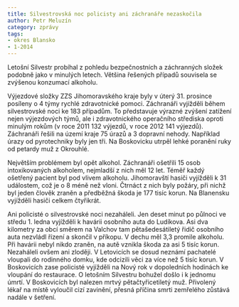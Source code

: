 ```yaml
---
title: Silvestrovská noc policisty ani záchranáře nezaskočila
author: Petr Meluzín
category: zprávy
tags:
- okres Blansko
- 1-2014
---
```


Letošní Silvestr probíhal z pohledu bezpečnostních a záchranných složek podobně jako v minulých letech. Většina řešených případů souvisela se zvýšenou konzumací alkoholu.

Výjezdové složky ZZS Jihomoravského kraje byly v úterý 31. prosince posíleny o 4 týmy rychlé zdravotnické pomoci. Záchranáři vyjížděli během silvestrovské noci ke 183 případům. To představuje výrazné zvýšení zatížení nejen výjezdových týmů, ale i zdravotnického operačního střediska oproti minulým rokům (v roce 2011 132 výjezdů, v roce 2012 141 výjezdů). Záchranáři řešili na území kraje 75 úrazů a 3 dopravní nehody. Například úrazy od pyrotechniky byly jen tři. Na Boskovicku utrpěl lehké poranění ruky od petardy muž z Okrouhlé.

Největším problémem byl opět alkohol. Záchranáři ošetřili 15 osob intoxikovaných alkoholem, nejmladší z nich měl 12 let. Téměř každý ošetřený pacient byl pod vlivem alkoholu.
Jihomoravští hasiči vyjížděli k 31 událostem, což je o 8 méně než vloni. Čtrnáct z nich byly požáry, při nichž byl jeden člověk zraněn a předběžná škoda je 177 tisíc korun. Na Blanensku vyjížděli hasiči celkem čtyřikrát.

Ani policisté o silvestrovské noci nezaháleli. Jen deset minut po půlnoci ve středu 1. ledna vyjížděli k havárii osobního auta do Ludíkova. Asi dva kilometry za obcí směrem na Valchov tam pětašedesátiletý řidič osobního auta nezvládl řízení a skončil v příkopu. V dechu měl 3,3 promile alkoholu. Při havárii nebyl nikdo zraněn, na autě vznikla škoda za asi 5 tisíc korun.
Nezaháleli ovšem ani zloději. V Letovicích se dosud neznámí pachatelé vloupali do rodinného domku, kde odcizili věci za více než 5 tisíc korun. V Boskovicích zase policisté vyjížděli na Nový rok v dopoledních hodinách ke vloupání do restaurace.
O letošním Silvestru bohužel došlo i k jednomu úmrtí. V Boskovicích byl nalezen mrtvý pětačtyřicetiletý muž. Přivolený lékař na místě vyloučil cizí zavinění, přesná příčina smrti zemřelého zůstává nadále v šetření.

